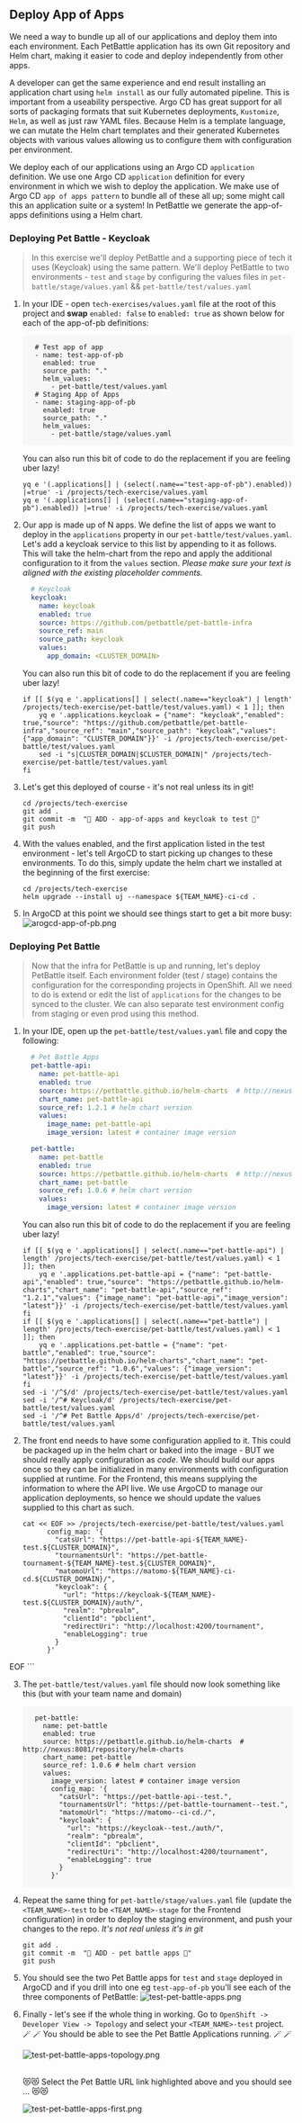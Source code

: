 ## Deploy App of Apps

We need a way to bundle up all of our applications and deploy them into each environment. Each PetBattle application has its own Git repository and Helm chart, making it easier to code and deploy independently from other apps.

A developer can get the same experience and end result installing an application chart using `helm install` as our fully automated pipeline. This is important from a useability perspective. Argo CD has great support for all sorts of packaging formats that suit Kubernetes deployments, `Kustomize`, `Helm`, as well as just raw YAML files. Because Helm is a template language, we can mutate the Helm chart templates and their generated Kubernetes objects with various values allowing us to configure them with configuration per environment.

We deploy each of our applications using an Argo CD `application` definition. We use one Argo CD `application` definition for every environment in which we wish to deploy the application. We make use of Argo CD `app of apps pattern` to bundle all of these all up; some might call this an application suite or a system! In PetBattle we generate the app-of-apps definitions using a Helm chart.

### Deploying Pet Battle - Keycloak

> In this exercise we'll deploy PetBattle and a supporting piece of tech it uses (Keycloak) using the same pattern. We'll deploy PetBattle to two environments - `test` and `stage` by configuring the values files in `pet-battle/stage/values.yaml` && `pet-battle/test/values.yaml`

1. In your IDE - open `tech-exercises/values.yaml` file at the root of this project and **swap** `enabled: false` to `enabled: true` as shown below for each of the app-of-pb definitions:

    <div class="highlight" style="background: #f7f7f7">
    <pre><code class="language-yaml">
      # Test app of app
      - name: test-app-of-pb
        enabled: true
        source_path: "."
        helm_values:
          - pet-battle/test/values.yaml
      # Staging App of Apps
      - name: staging-app-of-pb
        enabled: true
        source_path: "."
        helm_values:
          - pet-battle/stage/values.yaml
    </code></pre></div>

    You can also run this bit of code to do the replacement if you are feeling uber lazy!

    ```bash#test
    yq e '(.applications[] | (select(.name=="test-app-of-pb").enabled)) |=true' -i /projects/tech-exercise/values.yaml
    yq e '(.applications[] | (select(.name=="staging-app-of-pb").enabled)) |=true' -i /projects/tech-exercise/values.yaml
    ```

2. Our app is made up of N apps. We define the list of apps we want to deploy in the `applications` property in our `pet-battle/test/values.yaml`. Let's add a keycloak service to this list by appending to it as follows. This will take the helm-chart from the repo and apply the additional configuration to it from the `values` section. *Please make sure your text is aligned with the existing placeholder comments.*

    ```yaml
      # Keycloak
      keycloak:
        name: keycloak
        enabled: true
        source: https://github.com/petbattle/pet-battle-infra
        source_ref: main
        source_path: keycloak
        values:
          app_domain: <CLUSTER_DOMAIN>
    ```

    You can also run this bit of code to do the replacement if you are feeling uber lazy!

    ```bash#test
    if [[ $(yq e '.applications[] | select(.name=="keycloak") | length' /projects/tech-exercise/pet-battle/test/values.yaml) < 1 ]]; then
        yq e '.applications.keycloak = {"name": "keycloak","enabled": true,"source": "https://github.com/petbattle/pet-battle-infra","source_ref": "main","source_path": "keycloak","values": {"app_domain": "CLUSTER_DOMAIN"}}' -i /projects/tech-exercise/pet-battle/test/values.yaml
        sed -i "s|CLUSTER_DOMAIN|$CLUSTER_DOMAIN|" /projects/tech-exercise/pet-battle/test/values.yaml
    fi
    ```

3. Let's get this deployed of course - it's not real unless its in git!

    ```bash#test
    cd /projects/tech-exercise
    git add .
    git commit -m  "🐰 ADD - app-of-apps and keycloak to test 🐰"
    git push 
    ```

4. With the values enabled, and the first application listed in the test environment - let's tell ArgoCD to start picking up changes to these environments. To do this, simply update the helm chart we installed at the beginning of the first exercise:

    ```bash#test
    cd /projects/tech-exercise
    helm upgrade --install uj --namespace ${TEAM_NAME}-ci-cd .
    ```

5. In ArgoCD at this point we should see things start to get a bit more busy:
![arogcd-app-of-pb.png](images/arogcd-app-of-pb.png)

### Deploying Pet Battle

> Now that the infra for PetBattle is up and running, let's deploy PetBattle itself. Each environment folder (test / stage) contains the configuration for the corresponding projects in OpenShift. All we need to do is extend or edit the list of `applications` for the changes to be synced to the cluster. We can also separate test environment config from staging or even prod using this method.

1. In your IDE, open up the `pet-battle/test/values.yaml` file and copy the following:

    ```yaml
      # Pet Battle Apps
      pet-battle-api:
        name: pet-battle-api
        enabled: true
        source: https://petbattle.github.io/helm-charts  # http://nexus:8081/repository/helm-charts
        chart_name: pet-battle-api
        source_ref: 1.2.1 # helm chart version
        values:
          image_name: pet-battle-api
          image_version: latest # container image version

      pet-battle:
        name: pet-battle
        enabled: true
        source: https://petbattle.github.io/helm-charts  # http://nexus:8081/repository/helm-charts 
        chart_name: pet-battle
        source_ref: 1.0.6 # helm chart version
        values:
          image_version: latest # container image version
    ```

    You can also run this bit of code to do the replacement if you are feeling uber lazy!

    ```bash#test
    if [[ $(yq e '.applications[] | select(.name=="pet-battle-api") | length' /projects/tech-exercise/pet-battle/test/values.yaml) < 1 ]]; then
        yq e '.applications.pet-battle-api = {"name": "pet-battle-api","enabled": true,"source": "https://petbattle.github.io/helm-charts","chart_name": "pet-battle-api","source_ref": "1.2.1","values": {"image_name": "pet-battle-api","image_version": "latest"}}' -i /projects/tech-exercise/pet-battle/test/values.yaml
    fi
    if [[ $(yq e '.applications[] | select(.name=="pet-battle") | length' /projects/tech-exercise/pet-battle/test/values.yaml) < 1 ]]; then
        yq e '.applications.pet-battle = {"name": "pet-battle","enabled": true,"source": "https://petbattle.github.io/helm-charts","chart_name": "pet-battle","source_ref": "1.0.6","values": {"image_version": "latest"}}' -i /projects/tech-exercise/pet-battle/test/values.yaml
    fi
    sed -i '/^$/d' /projects/tech-exercise/pet-battle/test/values.yaml
    sed -i '/^# Keycloak/d' /projects/tech-exercise/pet-battle/test/values.yaml
    sed -i '/^# Pet Battle Apps/d' /projects/tech-exercise/pet-battle/test/values.yaml
    ```

2. The front end needs to have some configuration applied to it. This could be packaged up in the helm chart or baked into the image - BUT we should really apply configuration as *code*. We should build our apps once so they can be initialized in many environments with configuration supplied at runtime. For the Frontend, this means supplying the information to where the API live. We use ArgoCD to manage our application deployments, so hence we should update the values supplied to this chart as such.

    ```bash#test
    cat << EOF >> /projects/tech-exercise/pet-battle/test/values.yaml
          config_map: '{
            "catsUrl": "https://pet-battle-api-${TEAM_NAME}-test.${CLUSTER_DOMAIN}",
            "tournamentsUrl": "https://pet-battle-tournament-${TEAM_NAME}-test.${CLUSTER_DOMAIN}",
            "matomoUrl": "https://matomo-${TEAM_NAME}-ci-cd.${CLUSTER_DOMAIN}/",
            "keycloak": {
              "url": "https://keycloak-${TEAM_NAME}-test.${CLUSTER_DOMAIN}/auth/",
              "realm": "pbrealm",
              "clientId": "pbclient",
              "redirectUri": "http://localhost:4200/tournament",
              "enableLogging": true
            }
          }'
EOF
    ```

3. The `pet-battle/test/values.yaml` file should now look something like this (but with your team name and domain)

    <div class="highlight" style="background: #f7f7f7">
    <pre><code class="language-yaml">
      pet-battle:
        name: pet-battle
        enabled: true
        source: https://petbattle.github.io/helm-charts  # http://nexus:8081/repository/helm-charts 
        chart_name: pet-battle
        source_ref: 1.0.6 # helm chart version
        values:
          image_version: latest # container image version
          config_map: '{
            "catsUrl": "https://pet-battle-api-<TEAM_NAME>-test.<CLUSTER_DOMAIN>",
            "tournamentsUrl": "https://pet-battle-tournament-<TEAM_NAME>-test.<CLUSTER_DOMAIN>",
            "matomoUrl": "https://matomo-<TEAM_NAME>-ci-cd.<CLUSTER_DOMAIN>/",
            "keycloak": {
              "url": "https://keycloak-<TEAM_NAME>-test.<CLUSTER_DOMAIN>/auth/",
              "realm": "pbrealm",
              "clientId": "pbclient",
              "redirectUri": "http://localhost:4200/tournament",
              "enableLogging": true
            }
          }'
    </code></pre></div>

4. Repeat the same thing for `pet-battle/stage/values.yaml` file (update the `<TEAM_NAME>-test` to be `<TEAM_NAME>-stage` for the Frontend configuration) in order to deploy the staging environment, and push your changes to the repo. _It's not real unless it's in git_

    ```bash#test
    git add .
    git commit -m  "🐩 ADD - pet battle apps 🐩"
    git push 
    ```

5. You should see the two Pet Battle apps for `test` and `stage` deployed in ArgoCD and if you drill into one eg `test-app-of-pb` you'll see each of the three components of PetBattle:
![test-pet-battle-apps.png](images/test-pet-battle-apps.png)

6. Finally - let's see if the whole thing in working. Go to `OpenShift -> Developer View -> Topology` and select your `<TEAM_NAME>-test` project.
    </br>
    🪄 🪄 You should be able to see the Pet Battle Applications running. 🪄 🪄

    ![test-pet-battle-apps-topology.png](images/test-pet-battle-apps-topology.png)

    </br>
    😻😻 Select the Pet Battle URL link highlighted above and you should see ... 😻😻

    ![test-pet-battle-apps-first.png](images/test-pet-battle-apps-first.png)
